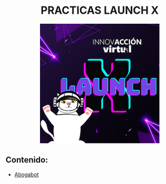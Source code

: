 
<h1 align="center"> PRACTICAS LAUNCH X </h1>

<p align="center"><img src="./IMG/LaunchX.png"/></p> 

## Contenido:

- [Abogabot](https://github.com/Gonvi007/Launch-X/blob/main/Practicas/Abogabot/Abogabot.md)
